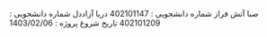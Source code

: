 صبا آتش فراز 
شماره دانشجویی : 402101147
دریا آزاددل
شماره دانشجویی : 402101209
تاریخ شروع پروژه : 1403/02/06
